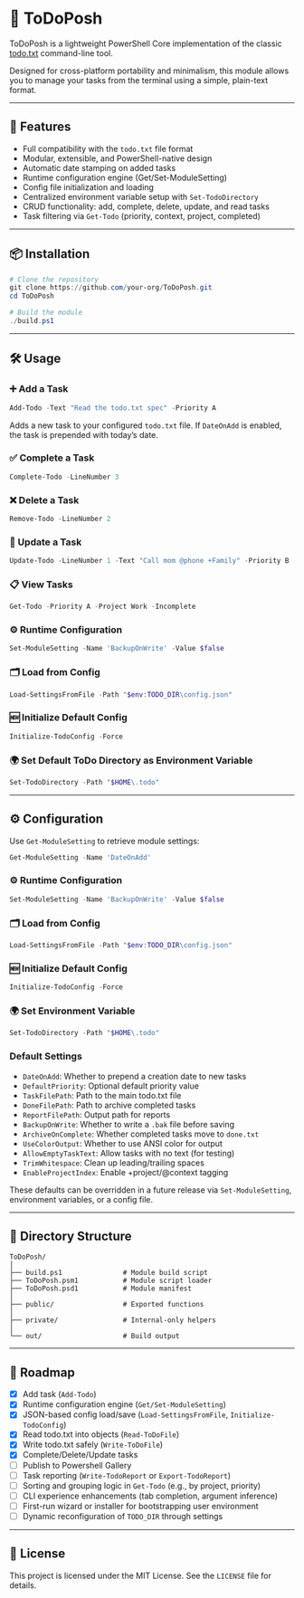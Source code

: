 # 📝 ToDoPosh

ToDoPosh is a lightweight PowerShell Core implementation of the
classic [todo.txt](https://github.com/todotxt/todo.txt-cli) command-line tool.

Designed for cross-platform portability and minimalism, this module
allows you to manage your tasks from the terminal using a simple,
plain-text format.

---

## 🚀 Features

* Full compatibility with the `todo.txt` file format
* Modular, extensible, and PowerShell-native design
* Automatic date stamping on added tasks
* Runtime configuration engine (Get/Set-ModuleSetting)
* Config file initialization and loading
* Centralized environment variable setup with `Set-TodoDirectory`
* CRUD functionality: add, complete, delete, update, and read tasks
* Task filtering via `Get-Todo` (priority, context, project, completed)

---

## 📦 Installation

```powershell
# Clone the repository
git clone https://github.com/your-org/ToDoPosh.git
cd ToDoPosh

# Build the module
./build.ps1
```

---

## 🛠️ Usage

### ➕ Add a Task

```powershell
Add-Todo -Text "Read the todo.txt spec" -Priority A
```

Adds a new task to your configured `todo.txt` file. If `DateOnAdd` is enabled,
the task is prepended with today’s date.

### ✅ Complete a Task
```powershell
Complete-Todo -LineNumber 3
```

### ❌ Delete a Task
```powershell
Remove-Todo -LineNumber 2
```

### 📝 Update a Task
```powershell
Update-Todo -LineNumber 1 -Text "Call mom @phone +Family" -Priority B
```

### 📋 View Tasks
```powershell
Get-Todo -Priority A -Project Work -Incomplete
```

### ⚙️ Runtime Configuration
```powershell
Set-ModuleSetting -Name 'BackupOnWrite' -Value $false
```

### 🗂 Load from Config
```powershell
Load-SettingsFromFile -Path "$env:TODO_DIR\config.json"
```

### 🆕 Initialize Default Config
```powershell
Initialize-TodoConfig -Force
```

### 🌍 Set Default ToDo Directory as Environment Variable
```powershell
Set-TodoDirectory -Path "$HOME\.todo"
```

---

## ⚙️ Configuration

Use `Get-ModuleSetting` to retrieve module settings:

```powershell
Get-ModuleSetting -Name 'DateOnAdd'
```

### ⚙️ Runtime Configuration
```powershell
Set-ModuleSetting -Name 'BackupOnWrite' -Value $false
```

### 🗂 Load from Config
```powershell
Load-SettingsFromFile -Path "$env:TODO_DIR\config.json"
```

### 🆕 Initialize Default Config
```powershell
Initialize-TodoConfig -Force
```

### 🌍 Set Environment Variable
```powershell
Set-TodoDirectory -Path "$HOME\.todo"
```

### Default Settings

* `DateOnAdd`: Whether to prepend a creation date to new tasks
* `DefaultPriority`: Optional default priority value
* `TaskFilePath`: Path to the main todo.txt file
* `DoneFilePath`: Path to archive completed tasks
* `ReportFilePath`: Output path for reports
* `BackupOnWrite`: Whether to write a `.bak` file before saving
* `ArchiveOnComplete`: Whether completed tasks move to `done.txt`
* `UseColorOutput`: Whether to use ANSI color for output
* `AllowEmptyTaskText`: Allow tasks with no text (for testing)
* `TrimWhitespace`: Clean up leading/trailing spaces
* `EnableProjectIndex`: Enable +project/@context tagging

These defaults can be overridden in a future release via `Set-ModuleSetting`,
environment variables, or a config file.

---

## 📁 Directory Structure

```ascii
ToDoPosh/
│
├── build.ps1               # Module build script
├── ToDoPosh.psm1           # Module script loader
├── ToDoPosh.psd1           # Module manifest
│
├── public/                 # Exported functions
│
├── private/                # Internal-only helpers
│
└── out/                    # Build output
```

---

## 🧭 Roadmap

* [x] Add task (`Add-Todo`)
* [x] Runtime configuration engine (`Get/Set-ModuleSetting`)
* [x] JSON-based config load/save (`Load-SettingsFromFile`, `Initialize-TodoConfig`)
* [x] Read todo.txt into objects (`Read-ToDoFile`)
* [x] Write todo.txt safely (`Write-ToDoFile`)
* [x] Complete/Delete/Update tasks
* [ ] Publish to Powershell Gallery
* [ ] Task reporting (`Write-TodoReport` or `Export-TodoReport`)
* [ ] Sorting and grouping logic in `Get-Todo` (e.g., by project, priority)
* [ ] CLI experience enhancements (tab completion, argument inference)
* [ ] First-run wizard or installer for bootstrapping user environment
* [ ] Dynamic reconfiguration of `TODO_DIR` through settings

---

## 📄 License

This project is licensed under the MIT License. See the `LICENSE` file for details.
